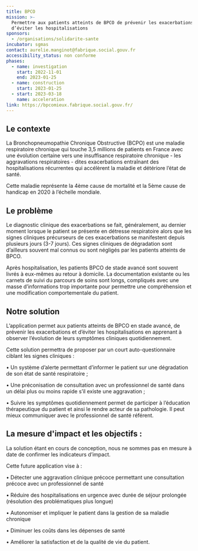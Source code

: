 ```yaml
---
title: BPCO
mission: >-
  Permettre aux patients atteints de BPCO de prévenir les exacerbations et
  d’éviter les hospitalisations
sponsors:
  - /organisations/solidarite-sante
incubator: sgmas
contact: aurelie.manginot@fabrique.social.gouv.fr
accessibility_status: non conforme
phases:
  - name: investigation
    start: 2022-11-01
    end: 2023-01-25
  - name: construction
    start: 2023-01-25
  - start: 2023-03-18
    name: acceleration
link: https://bpcomieux.fabrique.social.gouv.fr/
---
```

## Le contexte

La Bronchopneumopathie Chronique Obstructive (BCPO) est une maladie respiratoire chronique qui touche 3,5 millions de patients en France avec une évolution certaine vers une insuffisance respiratoire chronique - les aggravations respiratoires - dites exacerbations entraînant des hospitalisations récurrentes qui accélèrent la maladie et détériore l’état de santé.

Cette maladie représente la 4ème cause de mortalité et la 5ème cause de handicap en 2020 à l’échelle mondiale.

## Le problème
Le diagnostic clinique des exacerbations se fait, généralement, au dernier moment lorsque le patient se présente en détresse respiratoire alors que les signes cliniques précurseurs de ces exacerbations se manifestent depuis plusieurs jours (3-7 jours). Ces signes cliniques de dégradation sont d’ailleurs souvent mal connus ou sont négligés par les patients atteints de BPCO.

Après hospitalisation, les patients BPCO de stade avancé sont souvent livrés à eux-mêmes au retour à domicile. La documentation existante ou les carnets de suivi du parcours de soins sont longs, compliqués avec une masse d’informations trop importante pour permettre une compréhension et une modification comportementale du patient.

## Notre solution

L’application permet aux patients atteints de BPCO en stade avancé, de prévenir les exacerbations et d’éviter les hospitalisations en apprenant à observer l’évolution de leurs symptômes cliniques quotidiennement.

Cette solution permettra de proposer par un court auto-questionnaire ciblant les signes cliniques :

•	Un système d’alerte permettant d’informer le patient sur une dégradation de son état de santé respiratoire ;

•	Une préconisation de consultation avec un professionnel de santé   dans un délai plus ou moins rapide s’il existe une aggravation ;

•	Suivre les symptômes quotidiennement permet de participer à l’éducation thérapeutique du patient et ainsi le rendre acteur de sa pathologie. Il peut mieux communiquer avec le professionnel de santé référent.

## La mesure d'impact et les objectifs : 
La solution étant en cours de conception, nous ne sommes pas en mesure à date de confirmer les indicateurs d’impact. 

Cette future application vise à :  

•	Détecter une aggravation clinique précoce permettant une consultation précoce avec un professionnel de santé 

•	Réduire des hospitalisations en urgence avec durée de séjour prolongée (résolution des problématiques plus longue)
 
•	Autonomiser et impliquer le patient dans la gestion de sa maladie chronique 

•	Diminuer les coûts dans les dépenses de santé

•	Améliorer la satisfaction et de la qualité de vie du patient. 



